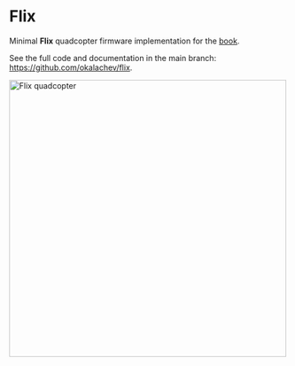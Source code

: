 # Flix

Minimal **Flix** quadcopter firmware implementation for the [book](https://quadcopter.dev).

See the full code and documentation in the main branch: https://github.com/okalachev/flix.

<img src="docs/img/flix1.jpg" width=500 alt="Flix quadcopter">
